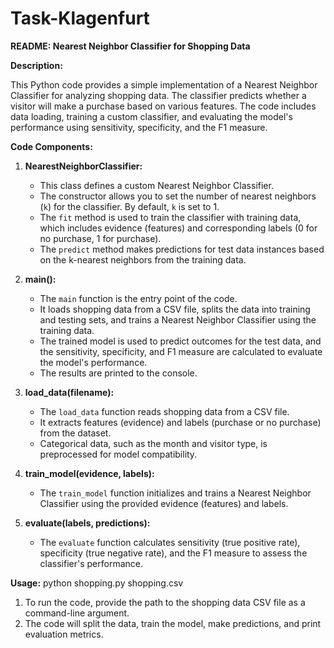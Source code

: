 # Task-Klagenfurt

**README: Nearest Neighbor Classifier for Shopping Data**

**Description:**

This Python code provides a simple implementation of a Nearest Neighbor Classifier for analyzing shopping data. The classifier predicts whether a visitor will make a purchase based on various features. The code includes data loading, training a custom classifier, and evaluating the model's performance using sensitivity, specificity, and the F1 measure.

**Code Components:**

1. **NearestNeighborClassifier:**

   - This class defines a custom Nearest Neighbor Classifier.
   - The constructor allows you to set the number of nearest neighbors (`k`) for the classifier. By default, `k` is set to 1.
   - The `fit` method is used to train the classifier with training data, which includes evidence (features) and corresponding labels (0 for no purchase, 1 for purchase).
   - The `predict` method makes predictions for test data instances based on the k-nearest neighbors from the training data.

2. **main():**

   - The `main` function is the entry point of the code.
   - It loads shopping data from a CSV file, splits the data into training and testing sets, and trains a Nearest Neighbor Classifier using the training data.
   - The trained model is used to predict outcomes for the test data, and the sensitivity, specificity, and F1 measure are calculated to evaluate the model's performance.
   - The results are printed to the console.

3. **load_data(filename):**

   - The `load_data` function reads shopping data from a CSV file.
   - It extracts features (evidence) and labels (purchase or no purchase) from the dataset.
   - Categorical data, such as the month and visitor type, is preprocessed for model compatibility.

4. **train_model(evidence, labels):**

   - The `train_model` function initializes and trains a Nearest Neighbor Classifier using the provided evidence (features) and labels.

5. **evaluate(labels, predictions):**
   - The `evaluate` function calculates sensitivity (true positive rate), specificity (true negative rate), and the F1 measure to assess the classifier's performance.

**Usage:**
python shopping.py shopping.csv

1. To run the code, provide the path to the shopping data CSV file as a command-line argument.
2. The code will split the data, train the model, make predictions, and print evaluation metrics.
